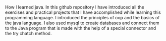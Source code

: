 How I learned java.
In this github repository I have introduced all the exercises and practical projects that I have accomplished while learning this programming language.
I introduced the principles of oop and the basics of the java language. 
I also used mysql to create databases and connect them to the Java program that is made with the help of a special connector and the try chatch method.

